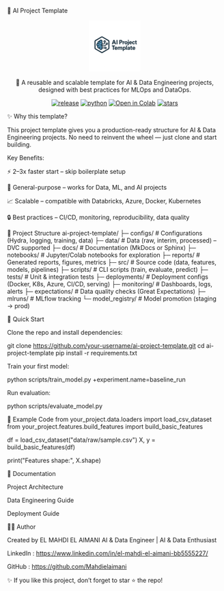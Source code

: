📘 AI Project Template
<p align="center"> <img src="docs/logo.png" alt="AI Project Template Logo" width="120"/> </p> <p align="center"> 🚀 A reusable and scalable template for AI & Data Engineering projects, designed with best practices for MLOps and DataOps. </p> <p align="center"> <a href="https://github.com/your-username/ai-project-template/releases"><img src="https://img.shields.io/github/v/release/your-username/ai-project-template?color=blue" alt="release"/></a> <a href="https://pypi.org/project/"><img src="https://img.shields.io/pypi/v/pandas?label=Python&color=green" alt="python"/></a> <a href="https://colab.research.google.com/"><img src="https://colab.research.google.com/assets/colab-badge.svg" alt="Open in Colab"/></a> <a href="https://github.com/your-username/ai-project-template"><img src="https://img.shields.io/github/stars/your-username/ai-project-template?style=social" alt="stars"/></a> </p>
✨ Why this template?

This project template gives you a production-ready structure for AI & Data Engineering projects.
No need to reinvent the wheel — just clone and start building.

Key Benefits:

⚡ 2–3x faster start – skip boilerplate setup

🔧 General-purpose – works for Data, ML, and AI projects

📈 Scalable – compatible with Databricks, Azure, Docker, Kubernetes

🔒 Best practices – CI/CD, monitoring, reproducibility, data quality

📂 Project Structure
ai-project-template/
├─ configs/           # Configurations (Hydra, logging, training, data)
├─ data/              # Data (raw, interim, processed) – DVC supported
├─ docs/              # Documentation (MkDocs or Sphinx)
├─ notebooks/         # Jupyter/Colab notebooks for exploration
├─ reports/           # Generated reports, figures, metrics
├─ src/               # Source code (data, features, models, pipelines)
├─ scripts/           # CLI scripts (train, evaluate, predict)
├─ tests/             # Unit & integration tests
├─ deployments/       # Deployment configs (Docker, K8s, Azure, CI/CD, serving)
├─ monitoring/        # Dashboards, logs, alerts
├─ expectations/      # Data quality checks (Great Expectations)
├─ mlruns/            # MLflow tracking
└─ model_registry/    # Model promotion (staging → prod)

🚀 Quick Start

Clone the repo and install dependencies:

git clone https://github.com/your-username/ai-project-template.git
cd ai-project-template
pip install -r requirements.txt


Train your first model:

python scripts/train_model.py +experiment.name=baseline_run


Run evaluation:

python scripts/evaluate_model.py

🔧 Example Code
from your_project.data.loaders import load_csv_dataset
from your_project.features.build_features import build_basic_features

df = load_csv_dataset("data/raw/sample.csv")
X, y = build_basic_features(df)

print("Features shape:", X.shape)

📖 Documentation

Project Architecture

Data Engineering Guide

Deployment Guide

👩‍💻 Author

Created by EL MAHDI EL AIMANI
AI & Data Engineer | AI & Data Enthusiast

LinkedIn : https://www.linkedin.com/in/el-mahdi-el-aimani-bb5555227/

GitHub : https://github.com/Mahdielaimani

✨ If you like this project, don’t forget to star ⭐ the repo!